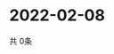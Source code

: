 # 2022-02-08
  共 0条

  <!-- BEGIN -->
  <!-- 最后更新时间Tue Feb 08 2022 13:08:42 GMT+0000 (Coordinated Universal Time) -->
  
  <!-- END -->
  
  